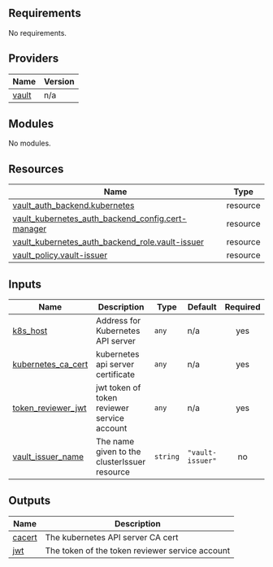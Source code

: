 <!-- BEGIN_TF_DOCS -->
## Requirements

No requirements.

## Providers

| Name | Version |
|------|---------|
| <a name="provider_vault"></a> [vault](#provider\_vault) | n/a |

## Modules

No modules.

## Resources

| Name | Type |
|------|------|
| [vault_auth_backend.kubernetes](https://registry.terraform.io/providers/hashicorp/vault/latest/docs/resources/auth_backend) | resource |
| [vault_kubernetes_auth_backend_config.cert-manager](https://registry.terraform.io/providers/hashicorp/vault/latest/docs/resources/kubernetes_auth_backend_config) | resource |
| [vault_kubernetes_auth_backend_role.vault-issuer](https://registry.terraform.io/providers/hashicorp/vault/latest/docs/resources/kubernetes_auth_backend_role) | resource |
| [vault_policy.vault-issuer](https://registry.terraform.io/providers/hashicorp/vault/latest/docs/resources/policy) | resource |

## Inputs

| Name | Description | Type | Default | Required |
|------|-------------|------|---------|:--------:|
| <a name="input_k8s_host"></a> [k8s\_host](#input\_k8s\_host) | Address for Kubernetes API server | `any` | n/a | yes |
| <a name="input_kubernetes_ca_cert"></a> [kubernetes\_ca\_cert](#input\_kubernetes\_ca\_cert) | kubernetes api server certificate | `any` | n/a | yes |
| <a name="input_token_reviewer_jwt"></a> [token\_reviewer\_jwt](#input\_token\_reviewer\_jwt) | jwt token of token reviewer service account | `any` | n/a | yes |
| <a name="input_vault_issuer_name"></a> [vault\_issuer\_name](#input\_vault\_issuer\_name) | The name given to the clusterIssuer resource | `string` | `"vault-issuer"` | no |

## Outputs

| Name | Description |
|------|-------------|
| <a name="output_cacert"></a> [cacert](#output\_cacert) | The kubernetes API server CA cert |
| <a name="output_jwt"></a> [jwt](#output\_jwt) | The token of the token reviewer service account |
<!-- END_TF_DOCS -->